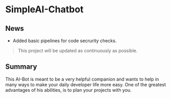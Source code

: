 # SimpleAI-Chatbot
## News
- Added basic pipelines for code secrurity checks.
> This project will be updated as continuously as possible.

## Summary

This AI-Bot is meant to be a very helpful companion and wants to help in many ways to make your daily developer life more easy. One of the greatest advantages of his abilities, is to plan your projects with you.
